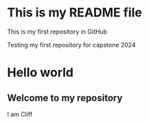 # This is my README file
This is my first repository in GitHub

Testing my first repository for capstone 2024

# Hello world
## Welcome to my repository

I am Cliff
